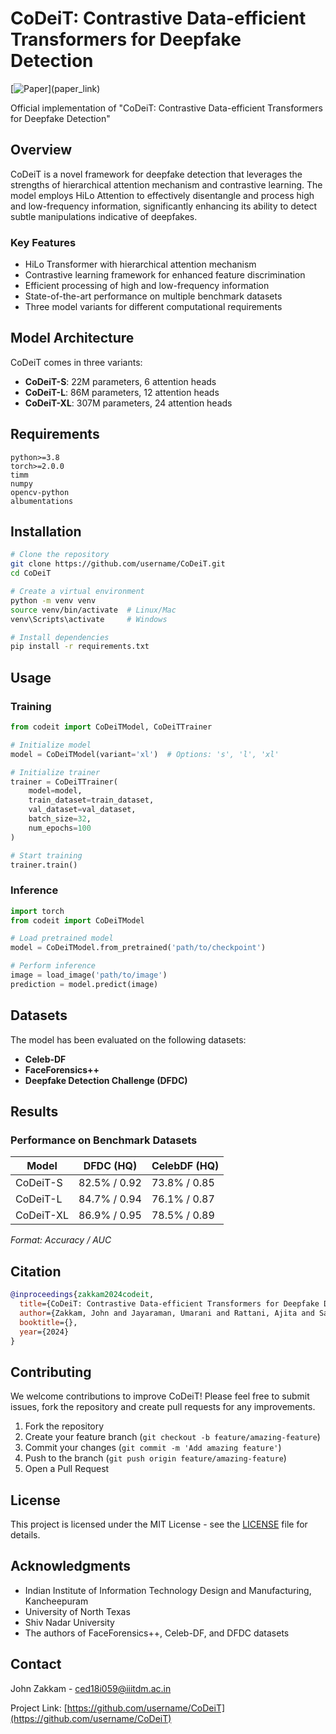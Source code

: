 # CoDeiT: Contrastive Data-efficient Transformers for Deepfake Detection

[![Paper]([https://img.shields.io/badge/paper-pdf-red](https://drive.google.com/file/d/1B8xb3C8t4y0FgPLDhflEPJqReOCwYFXb/view))](paper_link)

Official implementation of "CoDeiT: Contrastive Data-efficient Transformers for Deepfake Detection"

## Overview

CoDeiT is a novel framework for deepfake detection that leverages the strengths of hierarchical attention mechanism and contrastive learning. The model employs HiLo Attention to effectively disentangle and process high and low-frequency information, significantly enhancing its ability to detect subtle manipulations indicative of deepfakes.

### Key Features

- HiLo Transformer with hierarchical attention mechanism
- Contrastive learning framework for enhanced feature discrimination
- Efficient processing of high and low-frequency information
- State-of-the-art performance on multiple benchmark datasets
- Three model variants for different computational requirements

## Model Architecture

CoDeiT comes in three variants:

- **CoDeiT-S**: 22M parameters, 6 attention heads
- **CoDeiT-L**: 86M parameters, 12 attention heads
- **CoDeiT-XL**: 307M parameters, 24 attention heads

## Requirements

```
python>=3.8
torch>=2.0.0
timm
numpy
opencv-python
albumentations
```

## Installation

```bash
# Clone the repository
git clone https://github.com/username/CoDeiT.git
cd CoDeiT

# Create a virtual environment
python -m venv venv
source venv/bin/activate  # Linux/Mac
venv\Scripts\activate     # Windows

# Install dependencies
pip install -r requirements.txt
```

## Usage

### Training

```python
from codeit import CoDeiTModel, CoDeiTTrainer

# Initialize model
model = CoDeiTModel(variant='xl')  # Options: 's', 'l', 'xl'

# Initialize trainer
trainer = CoDeiTTrainer(
    model=model,
    train_dataset=train_dataset,
    val_dataset=val_dataset,
    batch_size=32,
    num_epochs=100
)

# Start training
trainer.train()
```

### Inference

```python
import torch
from codeit import CoDeiTModel

# Load pretrained model
model = CoDeiTModel.from_pretrained('path/to/checkpoint')

# Perform inference
image = load_image('path/to/image')
prediction = model.predict(image)
```

## Datasets

The model has been evaluated on the following datasets:

- **Celeb-DF**
- **FaceForensics++**
- **Deepfake Detection Challenge (DFDC)**

## Results

### Performance on Benchmark Datasets

| Model      | DFDC (HQ)      | CelebDF (HQ)   |
|------------|----------------|----------------|
| CoDeiT-S   | 82.5% / 0.92   | 73.8% / 0.85   |
| CoDeiT-L   | 84.7% / 0.94   | 76.1% / 0.87   |
| CoDeiT-XL  | 86.9% / 0.95   | 78.5% / 0.89   |

*Format: Accuracy / AUC*

## Citation

```bibtex
@inproceedings{zakkam2024codeit,
  title={CoDeiT: Contrastive Data-efficient Transformers for Deepfake Detection},
  author={Zakkam, John and Jayaraman, Umarani and Rattani, Ajita and Sahayam, Subin},
  booktitle={},
  year={2024}
}
```

## Contributing

We welcome contributions to improve CoDeiT! Please feel free to submit issues, fork the repository and create pull requests for any improvements.

1. Fork the repository
2. Create your feature branch (`git checkout -b feature/amazing-feature`)
3. Commit your changes (`git commit -m 'Add amazing feature'`)
4. Push to the branch (`git push origin feature/amazing-feature`)
5. Open a Pull Request

## License

This project is licensed under the MIT License - see the [LICENSE](LICENSE) file for details.

## Acknowledgments

- Indian Institute of Information Technology Design and Manufacturing, Kancheepuram
- University of North Texas
- Shiv Nadar University
- The authors of FaceForensics++, Celeb-DF, and DFDC datasets

## Contact

John Zakkam - ced18i059@iiitdm.ac.in

Project Link: [https://github.com/username/CoDeiT](https://github.com/username/CoDeiT)
